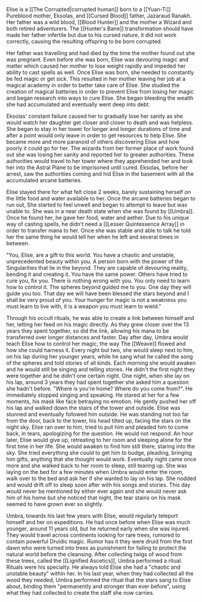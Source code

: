 Elise is a [[The Corrupted|corrupted human]] born to a [[Yuan-Ti]] Pureblood mother, Eksolas, and [[Cursed Blood]] father, Jazaraud Ranakh. Her father was a wild blood, [[Blood Hunter]] and the mother a Wizard and both retired adventurers. The [[Hunter's Bane]] transformation should have made her father infertile but due to his cursed nature, it did not work correctly, causing the resulting offspring to be born corrupted.

Her father was travelling and had died by the time the mother found out she was pregnant. Even before she was born, Elise was devouring magic and matter which caused her mother to lose weight rapidly and impeded her ability to cast spells as well. Once Elise was born, she needed to constantly be fed magic or get sick. This resulted in her mother leaving her job at a magical academy in order to better take care of Elise. She studied the creation of magical batteries in order to prevent Elise from losing her magic and began research into ways to cure Elise. She began bleeding the wealth she had accumulated and eventually went deep into debt. 

 Eksolas' constant failure caused her to gradually lose her sanity as she would watch her daughter get closer and closer to death and was helpless. She began to stay in her tower for longer and longer durations of time and after a point would only leave in order to get resources to help Elise. She became more and more paranoid of others discovering Elise and how poorly it could go for her. The wizards from her former place of work found out she was losing her sanity and reported her to greater authorities. These authorities would travel to her tower where they apprehended her and took her into the Astral Plane to be imprisoned until cured. Eksolas, before her arrest, saw the authorities coming and hid Elise in the basement with all the accumulated arcane batteries.

Elise stayed there for what felt close 2 weeks, barely sustaining herself on the little food and water available to her. Once the arcane batteries began to run out, She started to feel unwell and began to attempt to leave but was unable to. She was in a near death state when she was found by [[Umbra]]. Once he found her, he gave her food, water and aether. Due to his unique way of casting spells, he didn't need a [[Lesser Quintessence Array]] in order to transfer mana to her. Once she was stable and able to talk he told her the same thing he would tell her when he left and several times in between.

"You, Elise, are a gift to this world. You have a chaotic and unstable, unprecedented beauty within you. A person born with the power of the Singularities that lie in the beyond. They are capable of devouring reality, bending it and creating it. You have the same power. Others have tried to cure you, fix you. There is nothing wrong with you. You only need to learn how to control it. The spheres beyond guided me to you. One day they will guide you too. That day we will have been blessed the stars beyond and I shall be very proud of you. Your hunger for magic is not a weakness you must learn to live with, it is a weapon you must learn to wield."

Through his occult rituals, he was able to create a link between himself and her, letting her feed on his magic directly. As they grew closer over the 13 years they spent together, so did the link, allowing his mana to be transferred over longer distances and faster. Day after day, Umbra would teach Elise how to control her magic, the way The [[Weave]] flowed and how she could harness it. Every night but two, she would sleep next to him, on his lap during her younger years, while he sang what he called the song of the spheres and told stories of all kinds. Each morning she would awaken and he would still be singing and telling stories. He didn't the first night they were together and he didn't one certain night. One night, when she lay on his lap, around 3 years they had spent together she asked him a question she hadn't before. "Where is you're home? Where do you come from?". He immediately stopped singing and speaking. He stared at her for a few moments, his mask like face betraying no emotion. He gently pushed her off his lap and walked down the stairs of the tower and outside. Elise was stunned and eventually followed him outside. He was standing not too far from the door, back to the tower, his head tilted up, facing the stars on the night sky. Elise ran over to him, tried to pull him and pleaded him to come back, in tears, apologizing for the question. He would not respond. An hour later, Elise would give up, retreating to her room and sleeping alone for the first time in her life. She would awaken to find him still there, staring into the sky. She tried everything she could to get him to budge, pleading, bringing him gifts, anything that she thought would work. Eventually night came once more and she walked back to her room to sleep, still tearing up. She was laying on the bed for a few minutes when Umbra would enter the room, walk over to the bed and ask her if she wanted to lay on his lap. She nodded and would drift off to sleep soon after with his songs and stories. This day would never be mentioned by either ever again and she would never ask him of his home but she noticed that night, the tear stains on his mask seemed to have grown ever so slightly.

Umbra, towards his last few years with Elise, would regularly teleport himself and her on expeditions. He had once before when Elise was much younger, around 11 years old, but he returned early when she was injured. They would travel across continents looking for rare trees, rumored to contain powerful Druidic magic. Rumor has it they were druid from the first dawn who were turned into trees as punishment for failing to protect the natural world before the cleansing. After collecting twigs of wood from these trees, called the [[Lignified Ascetics]], Umbra performed a ritual. Rituals were his specialty. He always told Elise she had a "chaotic and unstable beauty" within her. In his last year, when they had collected all the wood they needed, Umbra performed the ritual that the stars sang to Elise about, binding them "permanently and stronger than ever before", using what they had collected to create the staff she now carries.